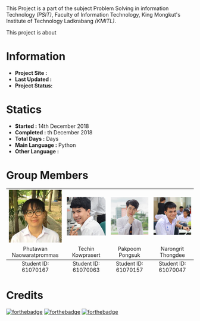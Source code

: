 
# 
This Project is a part of the subject Problem Solving in information Technology *(PSIT)*, Faculty of Information Technology,
King Mongkut's Institute of Technology Ladkrabang *(KMITL)*.

This project is about

# Information
* **Project Site :**
* **Last Updated :**
* **Project Status:**

# Statics 
* **Started :** 14th December 2018
* **Completed :** th December 2018
* **Total Days :** Days
* **Main Language :** Python
* **Other Language :**

# Group Members
<table>
	<tr align="center">
		<td><a href="https://github.com/PhutawanITF61" target="_blank"><img src="Member Profile/tawan.png"></a></td>
		<td><a href="https://github.com/61070063" target="_blank"><img src="Member Profile/tom.png"></a></td>
		<td><a href="https://github.com/h2oprince1" target="_blank"><img src="Member Profile/fluke.png"></a></td>
		<td><a href="https://github.com/itluciano" target="_blank"><img src="Member Profile/jack.png"></a></td>
	</tr>
	<tr align="center">
		<td>Phutawan Naowaratprommas</td>
		<td>Techin Kowprasert</td>
		<td>Pakpoom Pongsuk</td>
		<td>Narongrit Thongdee</td>
	</tr>
	<tfoot align="center">
		<td>Student ID: 61070167</td>
		<td>Student ID: 61070063</td>
		<td>Student ID: 61070157</td>
		<td>Student ID: 61070047</td>
	</tfoot>
</table>

# Credits
[![forthebadge](https://forthebadge.com/images/badges/made-with-python.svg)](https://forthebadge.com)
[![forthebadge](https://forthebadge.com/images/badges/built-by-developers.svg)](https://forthebadge.com)
[![forthebadge](https://forthebadge.com/images/badges/built-with-love.svg)](https://forthebadge.com)
